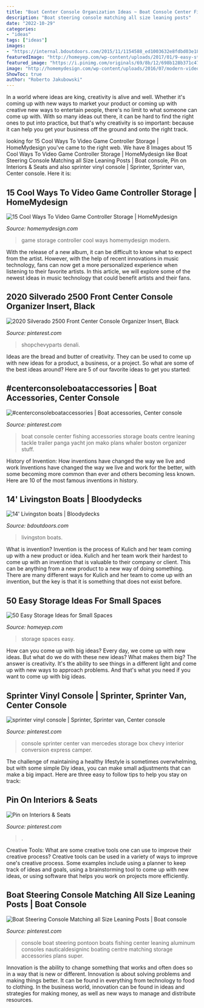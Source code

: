 ```yaml
---
title: "Boat Center Console Organization Ideas ~ Boat Console Center Fishing Accessories Storage Boats Centre Leaning Tackle Trailer Panga Yacht Jon Mako Plans Whaler Boston Organizer Stuff"
description: "Boat steering console matching all size leaning posts"
date: "2022-10-29"
categories:
- "ideas"
tags: ["ideas"]
images:
- "https://internal.bdoutdoors.com/2015/11/1154588_ed1003632e8fdbd03e18b78d98c2d228.jpg"
featuredImage: "http://homeyep.com/wp-content/uploads/2017/01/9-easy-storage-ideas-for-small-spaces-thumb.jpg"
featured_image: "https://i.pinimg.com/originals/69/8b/12/698b128b371c47cc139710e7d2887164.jpg"
image: "http://homemydesign.com/wp-content/uploads/2016/07/modern-video-game-controller-racks.jpg"
ShowToc: true
author: "Roberto Jakubowski"
---
```



In a world where ideas are king, creativity is alive and well. Whether it's coming up with new ways to market your product or coming up with creative new ways to entertain people, there's no limit to what someone can come up with. With so many ideas out there, it can be hard to find the right ones to put into practice, but that's why creativity is so important: because it can help you get your business off the ground and onto the right track.

	

		
looking for 15 Cool Ways To Video Game Controller Storage | HomeMydesign you've came to the right web. We have 8 Images about 15 Cool Ways To Video Game Controller Storage | HomeMydesign like Boat Steering Console Matching all Size Leaning Posts | Boat console, Pin on Interiors &amp; Seats and also sprinter vinyl console | Sprinter, Sprinter van, Center console. Here it is:
		
    
## 15 Cool Ways To Video Game Controller Storage | HomeMydesign

<img loading=lazy src="http://homemydesign.com/wp-content/uploads/2016/07/modern-video-game-controller-racks.jpg" onerror="this.onerror=null;this.src='https://tse4.mm.bing.net/th?id=OIP.gvszNPNo8N91X6R609ITcwHaJ3&amp;pid=15.1';" alt="15 Cool Ways To Video Game Controller Storage | HomeMydesign">

_Source: homemydesign.com_

>game storage controller cool ways homemydesign modern. 

	

With the release of a new album, it can be difficult to know what to expect from the artist. However, with the help of recent innovations in music technology, fans can now get a more personalized experience when listening to their favorite artists. In this article, we will explore some of the newest ideas in music technology that could benefit artists and their fans.

    
## 2020 Silverado 2500 Front Center Console Organizer Insert, Black

<img loading=lazy src="https://i.pinimg.com/originals/69/8b/12/698b128b371c47cc139710e7d2887164.jpg" onerror="this.onerror=null;this.src='https://tse4.mm.bing.net/th?id=OIP.vAubaNpLRIv3sApAHOrazgHaHa&amp;pid=15.1';" alt="2020 Silverado 2500 Front Center Console Organizer Insert, Black">

_Source: pinterest.com_

>shopchevyparts denali. 

	

Ideas are the bread and butter of creativity. They can be used to come up with new ideas for a product, a business, or a project. So what are some of the best ideas around? Here are 5 of our favorite ideas to get you started:

    
## #centerconsoleboataccessories | Boat Accessories, Center Console

<img loading=lazy src="https://i.pinimg.com/736x/e7/45/af/e745af024795bc1893e2b54b4e8a3b88.jpg" onerror="this.onerror=null;this.src='https://tse1.mm.bing.net/th?id=OIP.eVj-Zsto1C8-_MEKbIeGLAAAAA&amp;pid=15.1';" alt="#centerconsoleboataccessories | Boat accessories, Center console">

_Source: pinterest.com_

>boat console center fishing accessories storage boats centre leaning tackle trailer panga yacht jon mako plans whaler boston organizer stuff. 

	

History of Invention: How inventions have changed the way we live and work
Inventions have changed the way we live and work for the better, with some becoming more common than ever and others becoming less known. Here are 10 of the most famous inventions in history.

    
## 14&#039; Livingston Boats | Bloodydecks

<img loading=lazy src="https://internal.bdoutdoors.com/2015/11/1154588_ed1003632e8fdbd03e18b78d98c2d228.jpg" onerror="this.onerror=null;this.src='https://tse4.mm.bing.net/th?id=OIP.7RADYy6P29A-GLeNmMLSKAHaFj&amp;pid=15.1';" alt="14&#039; Livingston boats | Bloodydecks">

_Source: bdoutdoors.com_

>livingston boats. 

	

What is invention?
Invention is the process of Kulich and her team coming up with a new product or idea. Kulich and her team work their hardest to come up with an invention that is valuable to their company or client. This can be anything from a new product to a new way of doing something. There are many different ways for Kulich and her team to come up with an invention, but the key is that it is something that does not exist before.

    
## 50 Easy Storage Ideas For Small Spaces

<img loading=lazy src="http://homeyep.com/wp-content/uploads/2017/01/9-easy-storage-ideas-for-small-spaces-thumb.jpg" onerror="this.onerror=null;this.src='https://tse1.mm.bing.net/th?id=OIP.-1aooTuqUCTUuCRCBIw2xAHaJS&amp;pid=15.1';" alt="50 Easy Storage Ideas for Small Spaces">

_Source: homeyep.com_

>storage spaces easy. 

	

How can you come up with big ideas?
Every day, we come up with new ideas. But what do we do with these new ideas? What makes them big? The answer is creativity. It's the ability to see things in a different light and come up with new ways to approach problems. And that's what you need if you want to come up with big ideas.

    
## Sprinter Vinyl Console | Sprinter, Sprinter Van, Center Console

<img loading=lazy src="https://i.pinimg.com/originals/e5/4d/c6/e54dc65a80d49c4807eb5c5b01f72e2b.jpg" onerror="this.onerror=null;this.src='https://tse3.mm.bing.net/th?id=OIP.ywXrgXxrP6nQaxykhTz9ywHaFj&amp;pid=15.1';" alt="sprinter vinyl console | Sprinter, Sprinter van, Center console">

_Source: pinterest.com_

>console sprinter center van mercedes storage box chevy interior conversion express camper. 

	

The challenge of maintaining a healthy lifestyle is sometimes overwhelming, but with some simple Diy ideas, you can make small adjustments that can make a big impact. Here are three easy to follow tips to help you stay on track:

    
## Pin On Interiors &amp; Seats

<img loading=lazy src="https://i.pinimg.com/736x/30/63/5b/30635b3af3f885ee48cc2a94a7a70ad4.jpg" onerror="this.onerror=null;this.src='https://tse1.mm.bing.net/th?id=OIP.P8zz3gXlkAdnOXkf4jWlZwHaJ4&amp;pid=15.1';" alt="Pin on Interiors &amp; Seats">

_Source: pinterest.com_

>. 

	

Creative Tools: What are some creative tools one can use to improve their creative process?
Creative tools can be used in a variety of ways to improve one's creative process. Some examples include using a planner to keep track of ideas and goals, using a brainstorming tool to come up with new ideas, or using software that helps you work on projects more efficiently.

    
## Boat Steering Console Matching All Size Leaning Posts | Boat Console

<img loading=lazy src="https://i.pinimg.com/736x/d9/8b/28/d98b2858ad8ee5a3cd8be14a12451a0d--nautical-design-kayak-fishing.jpg" onerror="this.onerror=null;this.src='https://tse1.mm.bing.net/th?id=OIP.hJav8VzFX9lsuM0w_VOGAQHaGd&amp;pid=15.1';" alt="Boat Steering Console Matching all Size Leaning Posts | Boat console">

_Source: pinterest.com_

>console boat steering pontoon boats fishing center leaning aluminum consoles nauticaldesigninc boating centre matching storage accessories plans super. 

	

Innovation is the ability to change something that works and often does so in a way that is new or different. Innovation is about solving problems and making things better. It can be found in everything from technology to food to clothing. In the business world, innovation can be found in ideas and strategies for making money, as well as new ways to manage and distribute resources.

